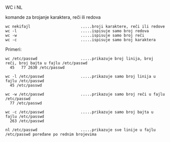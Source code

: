 WC i NL 

komande za brojanje karaktera, reči ili redova

    wc nekifajl                      .....broji karaktere, reči ili redove 
    wc -l                            .....ispisuje samo broj redova
    wc -w                            .....ispisuje samo broj reči
    wc -c                            .....ispisuje samo broj karaktera   
      
  Primeri:
  
      
    wc /etc/passwd                   .....prikazuje broj linija, broj reči, broj bajta u fajlu /etc/passwd
      45   77 2630 /etc/passwd

    wc -l /etc/passwd                .....prikazuje samo broj linija u fajlu /etc/passwd    
      45 /etc/passwd
       
    wc -w /etc/passwd                .....prikazuje samo broj reči u fajlu /etc/passwd    
      77 /etc/passwd
      
    wc -c /etc/passwd                .....prikazuje samo broj bajta u fajlu /etc/passwd    
      263 /etc/passwd
      
    nl /etc/passwd                   .....prikazuje sve linije u fajlu /etc/passwd poređane po rednim brojevima  
      
